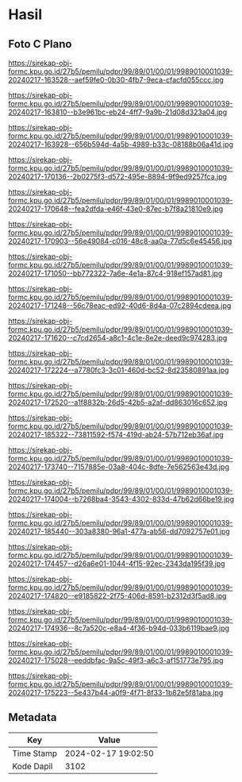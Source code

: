 # Hasil

## Foto C Plano

https://sirekap-obj-formc.kpu.go.id/27b5/pemilu/pdpr/99/89/01/00/01/9989010001039-20240217-163528--aef59fe0-0b30-4fb7-9eca-cfacfd055ccc.jpg

https://sirekap-obj-formc.kpu.go.id/27b5/pemilu/pdpr/99/89/01/00/01/9989010001039-20240217-163810--b3e961bc-eb24-4ff7-9a9b-21d08d323a04.jpg

https://sirekap-obj-formc.kpu.go.id/27b5/pemilu/pdpr/99/89/01/00/01/9989010001039-20240217-163928--656b594d-4a5b-4989-b33c-08188b06a41d.jpg

https://sirekap-obj-formc.kpu.go.id/27b5/pemilu/pdpr/99/89/01/00/01/9989010001039-20240217-170136--2b0275f3-d572-495e-8894-9f9ed9257fca.jpg

https://sirekap-obj-formc.kpu.go.id/27b5/pemilu/pdpr/99/89/01/00/01/9989010001039-20240217-170648--fea2dfda-e46f-43e0-87ec-b7f8a21810e9.jpg

https://sirekap-obj-formc.kpu.go.id/27b5/pemilu/pdpr/99/89/01/00/01/9989010001039-20240217-170903--56e49084-c016-48c8-aa0a-77d5c6e45456.jpg

https://sirekap-obj-formc.kpu.go.id/27b5/pemilu/pdpr/99/89/01/00/01/9989010001039-20240217-171050--bb772322-7a6e-4e1a-87c4-918ef157ad81.jpg

https://sirekap-obj-formc.kpu.go.id/27b5/pemilu/pdpr/99/89/01/00/01/9989010001039-20240217-171248--56c78eac-ed92-40d6-8d4a-07c2894cdeea.jpg

https://sirekap-obj-formc.kpu.go.id/27b5/pemilu/pdpr/99/89/01/00/01/9989010001039-20240217-171620--c7cd2654-a8c1-4c1e-8e2e-deed9c974283.jpg

https://sirekap-obj-formc.kpu.go.id/27b5/pemilu/pdpr/99/89/01/00/01/9989010001039-20240217-172224--a7780fc3-3c01-460d-bc52-8d23580891aa.jpg

https://sirekap-obj-formc.kpu.go.id/27b5/pemilu/pdpr/99/89/01/00/01/9989010001039-20240217-172520--a1f8832b-26d5-42b5-a2af-dd863016c652.jpg

https://sirekap-obj-formc.kpu.go.id/27b5/pemilu/pdpr/99/89/01/00/01/9989010001039-20240217-185322--73811592-f574-419d-ab24-57b712eb36af.jpg

https://sirekap-obj-formc.kpu.go.id/27b5/pemilu/pdpr/99/89/01/00/01/9989010001039-20240217-173740--7157885e-03a8-404c-8dfe-7e562563e43d.jpg

https://sirekap-obj-formc.kpu.go.id/27b5/pemilu/pdpr/99/89/01/00/01/9989010001039-20240217-174004--b7268ba4-3543-4302-833d-47b62d66be19.jpg

https://sirekap-obj-formc.kpu.go.id/27b5/pemilu/pdpr/99/89/01/00/01/9989010001039-20240217-185440--303a8380-96a1-477a-ab56-dd7092757e01.jpg

https://sirekap-obj-formc.kpu.go.id/27b5/pemilu/pdpr/99/89/01/00/01/9989010001039-20240217-174457--d26a6e01-1044-4f15-92ec-2343da195f39.jpg

https://sirekap-obj-formc.kpu.go.id/27b5/pemilu/pdpr/99/89/01/00/01/9989010001039-20240217-174820--e9185822-2f75-406d-8591-b2312d3f5ad8.jpg

https://sirekap-obj-formc.kpu.go.id/27b5/pemilu/pdpr/99/89/01/00/01/9989010001039-20240217-174936--8c7a520c-e8a4-4f36-b94d-033b6119bae9.jpg

https://sirekap-obj-formc.kpu.go.id/27b5/pemilu/pdpr/99/89/01/00/01/9989010001039-20240217-175028--eeddbfac-9a5c-49f3-a6c3-af151773e795.jpg

https://sirekap-obj-formc.kpu.go.id/27b5/pemilu/pdpr/99/89/01/00/01/9989010001039-20240217-175223--5e437b44-a0f9-4f71-8f33-1b82e5f81aba.jpg


## Metadata

| Key        | Value               |
| ---------- | ------------------- |
| Time Stamp | 2024-02-17 19:02:50 |
| Kode Dapil | 3102                |



